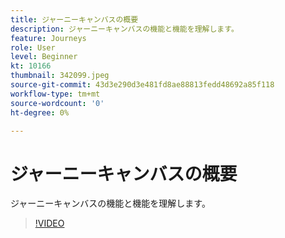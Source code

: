 ```yaml
---
title: ジャーニーキャンバスの概要
description: ジャーニーキャンバスの機能と機能を理解します。
feature: Journeys
role: User
level: Beginner
kt: 10166
thumbnail: 342099.jpeg
source-git-commit: 43d3e290d3e481fd8ae88813fedd48692a85f118
workflow-type: tm+mt
source-wordcount: '0'
ht-degree: 0%

---
```



# ジャーニーキャンバスの概要

ジャーニーキャンバスの機能と機能を理解します。

>[!VIDEO](https://video.tv.adobe.com/v/342099?quality=12&learn=on)
